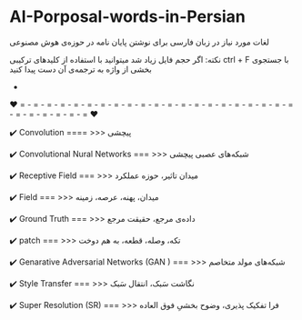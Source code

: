 # AI-Porposal-words-in-Persian
لغات مورد نیاز در زبان فارسی برای نوشتن پایان نامه در حوزه‌ی هوش مصنوعی


نکته: اگر حجم فایل زیاد شد میتوانید با استفاده از کلید‌های ترکیبی ctrl + F با جستجوی بخشی از واژه به ترجمه‌ی آن دست پیدا کنید



-

♥ = - = - = - = - = - = - = - = - = - = - = - = - = - = - = - = - = - = - = - = - = - = - = - = - = - = - = ❤

:heavy_check_mark: Convolution   ==== >>>  پیچشی

:heavy_check_mark: Convolutional Nural Networks   === >>> شبکه‌های عصبی پیچشی

:heavy_check_mark: Receptive Field  === >>> میدان تاثیر، حوزه عملکرد

:heavy_check_mark: Field  === >>> میدان، پهنه، عرصه، زمینه

:heavy_check_mark: Ground Truth  === >>> داده‌ی مرجع، حقیقت مرجع

:heavy_check_mark: patch  === >>> تکه، وصله، قطعه، به هم دوخت

:heavy_check_mark: Genarative Adversarial Networks (GAN )  === >>> شبکه‌های مولد متخاصم

:heavy_check_mark: Style Transfer  === >>> نگاشت سَبک، انتقال سَبک

:heavy_check_mark: Super Resolution (SR)  === >>> فرا تفکیک پذیری، وضوح بخشیِ فوق العاده 
